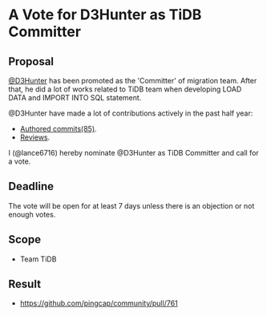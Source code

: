 # A Vote for D3Hunter as TiDB Committer

## Proposal

[@D3Hunter](https://github.com/D3Hunter) has been promoted as the 'Committer' of migration team. After that, he did a lot of works related to TiDB team when developing LOAD DATA and IMPORT INTO SQL statement.

@D3Hunter have made a lot of contributions actively in the past half year:

* [Authored commits(85)](https://github.com/pingcap/tidb/commits?author=D3Hunter).
* [Reviews](https://github.com/pingcap/tidb/pulls?q=is%3Apr+reviewed-by%3AD3Hunter).

I (@lance6716) hereby nominate @D3Hunter as TiDB Committer and call for a vote.

## Deadline

The vote will be open for at least 7 days unless there is an objection or not enough votes.

## Scope

* Team TiDB

## Result

* https://github.com/pingcap/community/pull/761
